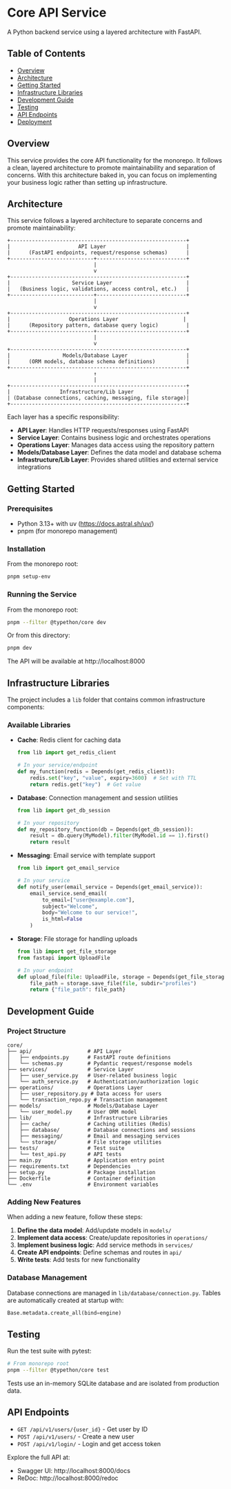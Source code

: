 # Core API Service

A Python backend service using a layered architecture with FastAPI.

## Table of Contents

- [Overview](#overview)
- [Architecture](#architecture)
- [Getting Started](#getting-started)
- [Infrastructure Libraries](#infrastructure-libraries)
- [Development Guide](#development-guide)
- [Testing](#testing)
- [API Endpoints](#api-endpoints)
- [Deployment](#deployment)

## Overview

This service provides the core API functionality for the monorepo. It follows a clean, layered architecture to promote maintainability and separation of concerns. With this architecture baked in, you can focus on implementing your business logic rather than setting up infrastructure.

## Architecture

This service follows a layered architecture to separate concerns and promote maintainability:

```
+---------------------------------------------------------+
|                      API Layer                          |
|      (FastAPI endpoints, request/response schemas)      |
+---------------------------+-----------------------------+
                            |
                            v
+---------------------------------------------------------+
|                    Service Layer                        |
|   (Business logic, validations, access control, etc.)   |
+---------------------------+-----------------------------+
                            |
                            v
+---------------------------------------------------------+
|                   Operations Layer                     |
|      (Repository pattern, database query logic)         |
+---------------------------+-----------------------------+
                            |
                            v
+---------------------------------------------------------+
|                 Models/Database Layer                   |
|      (ORM models, database schema definitions)          |
+---------------------------------------------------------+
                            ↑
                            |
+---------------------------------------------------------+
|                Infrastructure/Lib Layer                 |
| (Database connections, caching, messaging, file storage)|
+---------------------------------------------------------+
```

Each layer has a specific responsibility:

- **API Layer**: Handles HTTP requests/responses using FastAPI
- **Service Layer**: Contains business logic and orchestrates operations
- **Operations Layer**: Manages data access using the repository pattern
- **Models/Database Layer**: Defines the data model and database schema
- **Infrastructure/Lib Layer**: Provides shared utilities and external service integrations

## Getting Started

### Prerequisites

- Python 3.13+ with uv (https://docs.astral.sh/uv/)
- pnpm (for monorepo management)

### Installation

From the monorepo root:

```bash
pnpm setup-env
```

### Running the Service

From the monorepo root:

```bash
pnpm --filter @typethon/core dev
```

Or from this directory:

```bash
pnpm dev
```

The API will be available at http://localhost:8000

## Infrastructure Libraries

The project includes a `lib` folder that contains common infrastructure components:

### Available Libraries

- **Cache**: Redis client for caching data

  ```python
  from lib import get_redis_client

  # In your service/endpoint
  def my_function(redis = Depends(get_redis_client)):
      redis.set("key", "value", expiry=3600)  # Set with TTL
      return redis.get("key")  # Get value
  ```

- **Database**: Connection management and session utilities

  ```python
  from lib import get_db_session

  # In your repository
  def my_repository_function(db = Depends(get_db_session)):
      result = db.query(MyModel).filter(MyModel.id == 1).first()
      return result
  ```

- **Messaging**: Email service with template support

  ```python
  from lib import get_email_service

  # In your service
  def notify_user(email_service = Depends(get_email_service)):
      email_service.send_email(
          to_email=["user@example.com"],
          subject="Welcome",
          body="Welcome to our service!",
          is_html=False
      )
  ```

- **Storage**: File storage for handling uploads

  ```python
  from lib import get_file_storage
  from fastapi import UploadFile

  # In your endpoint
  def upload_file(file: UploadFile, storage = Depends(get_file_storage)):
      file_path = storage.save_file(file, subdir="profiles")
      return {"file_path": file_path}
  ```

## Development Guide

### Project Structure

```
core/
├── api/                  # API Layer
│   ├── endpoints.py      # FastAPI route definitions
│   └── schemas.py        # Pydantic request/response models
├── services/             # Service Layer
│   ├── user_service.py   # User-related business logic
│   └── auth_service.py   # Authentication/authorization logic
├── operations/           # Operations Layer
│   ├── user_repository.py # Data access for users
│   └── transaction_repo.py # Transaction management
├── models/               # Models/Database Layer
│   └── user_model.py     # User ORM model
├── lib/                  # Infrastructure Libraries
│   ├── cache/            # Caching utilities (Redis)
│   ├── database/         # Database connections and sessions
│   ├── messaging/        # Email and messaging services
│   └── storage/          # File storage utilities
├── tests/                # Test suite
│   └── test_api.py       # API tests
├── main.py               # Application entry point
├── requirements.txt      # Dependencies
├── setup.py              # Package installation
├── Dockerfile            # Container definition
└── .env                  # Environment variables
```

### Adding New Features

When adding a new feature, follow these steps:

1. **Define the data model**: Add/update models in `models/`
2. **Implement data access**: Create/update repositories in `operations/`
3. **Implement business logic**: Add service methods in `services/`
4. **Create API endpoints**: Define schemas and routes in `api/`
5. **Write tests**: Add tests for new functionality

### Database Management

Database connections are managed in `lib/database/connection.py`. Tables are automatically created at startup with:

```python
Base.metadata.create_all(bind=engine)
```

## Testing

Run the test suite with pytest:

```bash
# From monorepo root
pnpm --filter @typethon/core test
```

Tests use an in-memory SQLite database and are isolated from production data.

## API Endpoints

- `GET /api/v1/users/{user_id}` - Get user by ID
- `POST /api/v1/users/` - Create a new user
- `POST /api/v1/login/` - Login and get access token

Explore the full API at:

- Swagger UI: http://localhost:8000/docs
- ReDoc: http://localhost:8000/redoc
